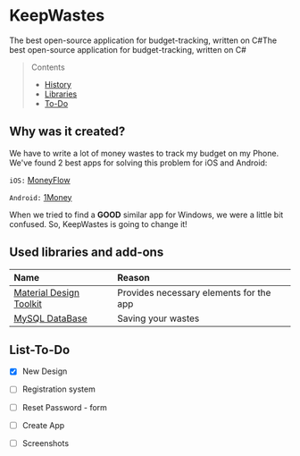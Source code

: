 # KeepWastes

The best open-source application for budget-tracking, written on C\#The best open-source application for budget-tracking, written on C\#

> Contents
>
> * [History](./#why-was-it-created)
> * [Libraries](./#used-libraries-and-add-ons)
> * [To-Do](./#list-to-do)

## Why was it created?

We have to write a lot of money wastes to track my budget on my Phone. We've found 2 best apps for solving this problem for iOS and Android:

`iOS:` [MoneyFlow](https://itunes.apple.com/RU/app/id900890647)

`Android:` [1Money](https://play.google.com/store/apps/details?id=org.pixelrush.moneyiq&hl=ru)

When we tried to find a **GOOD** similar app for Windows, we were a little bit confused. So, KeepWastes is going to change it!

## Used libraries and add-ons

| Name | Reason |
| :--- | :--- |
| [Material Design Toolkit](https://github.com/ButchersBoy/MaterialDesignInXamlToolkit) | Provides necessary elements for the app |
| [MySQL DataBase](https://dev.mysql.com/downloads/workbench/) | Saving your wastes |

## List-To-Do

* [x]  New Design
* [ ]  Registration system
* [ ]  Reset Password - form
* [ ]  Create App
* [ ]  Screenshots

